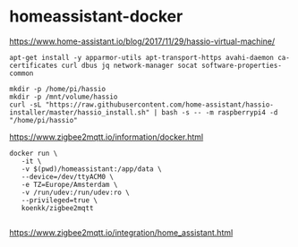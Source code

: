 # homeassistant-docker

https://www.home-assistant.io/blog/2017/11/29/hassio-virtual-machine/
```
apt-get install -y apparmor-utils apt-transport-https avahi-daemon ca-certificates curl dbus jq network-manager socat software-properties-common

mkdir -p /home/pi/hassio
mkdir -p /mnt/volume/hassio
curl -sL "https://raw.githubusercontent.com/home-assistant/hassio-installer/master/hassio_install.sh" | bash -s -- -m raspberrypi4 -d "/home/pi/hassio"
```

https://www.zigbee2mqtt.io/information/docker.html
```
docker run \
   -it \
   -v $(pwd)/homeassistant:/app/data \
   --device=/dev/ttyACM0 \
   -e TZ=Europe/Amsterdam \
   -v /run/udev:/run/udev:ro \
   --privileged=true \
   koenkk/zigbee2mqtt
   
   ```
   
https://www.zigbee2mqtt.io/integration/home_assistant.html
